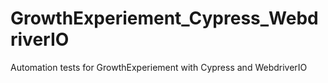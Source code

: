 # GrowthExperiement_Cypress_WebdriverIO
Automation tests for GrowthExperiement with Cypress and WebdriverIO
